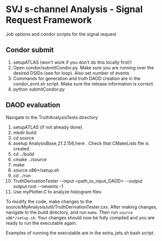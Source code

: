 # SVJ s-channel Analysis - Signal Request Framework

Job options and condor scripts for the signal request

## Condor submit
1. setupATLAS (won't work if you don't do this locally first!)
2. Open condor/submitCondor.py. Make sure you are running over the desired DSIDs (see for loop). Also set number of events
3. Commands for generation and truth DAOD creation are in the condor\_evnt.sh script. Make sure the release information is correct.
4. python submitCondor.py

## DAOD evaluation
Navigate to the TruthAnalysisTests directory 
1. setupATLAS (if not already done)
2. mkdir build
3. cd source
4. asetup AnalysisBase,21.2.156,here . Check that CMakeLists file is created
5. cd ../build
7. cmake ../source
8. make
9. source x86\*/setup.sh
10. cd ../run
11. TruthDerivationTester --input <path_to_input_DAOD> --output output.root --nevents -1
12. Use myPlotter.C to analyze histogram files

To modify the code, make changes to the source/MyAnalysis/util/TruthDerivationTester.cxx. After making changes, navigate to the build directory, and run `make`. Then run `source x86*/setup.sh`. Your changes should now be fully compiled and you are ready to run the executable again.

Examples of running the executable are in the extra\_jets.sh bash script.
